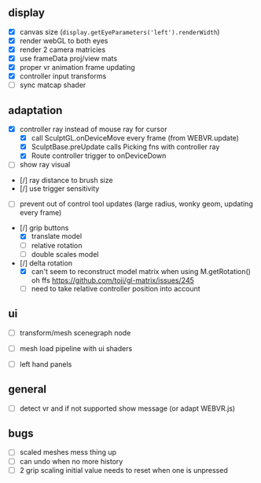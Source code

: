 ## display
- [x] canvas size (`display.getEyeParameters('left').renderWidth`)
- [x] render webGL to both eyes
- [x] render 2 camera matricies
- [x] use frameData proj/view mats
- [x] proper vr animation frame updating
- [x] controller input transforms
- [ ] sync matcap shader

## adaptation
- [x] controller ray instead of mouse ray for cursor
	- [x] call SculptGL.onDeviceMove every frame (from WEBVR.update)
	- [x] SculptBase.preUpdate calls Picking fns with controller ray 
	- [x] Route controller trigger to onDeviceDown
- [ ] show ray visual
- [/] ray distance to brush size
- [/] use trigger sensitivity
- [ ] prevent out of control tool updates (large radius, wonky geom, updating every frame)
- [/] grip buttons
	- [x] translate model
	- [ ] relative rotation
	- [ ] double scales model

- [/] delta rotation
	- [x] can't seem to reconstruct model matrix when using M.getRotation()
	 oh ffs https://github.com/toji/gl-matrix/issues/245
	- [ ] need to take relative controller position into account

## ui
- [ ] transform/mesh scenegraph node
- [ ] mesh load pipeline with ui shaders 
- [ ] left hand panels


## general
- [ ] detect vr and if not supported show message (or adapt WEBVR.js)

## bugs
- [ ] scaled meshes mess thing up
- [ ] can undo when no more history
- [ ] 2 grip scaling initial value needs to reset when one is unpressed
